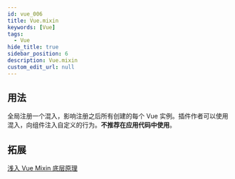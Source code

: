 ```yaml
---
id: vue_006
title: Vue.mixin
keywords: [Vue]
tags:
  - Vue
hide_title: true
sidebar_position: 6
description: Vue.mixin
custom_edit_url: null
---
```


## 用法

全局注册一个混入，影响注册之后所有创建的每个 Vue 实例。插件作者可以使用混入，向组件注入自定义的行为。**不推荐在应用代码中使用**。

## 拓展

[浅入 Vue Mixin 底层原理](https://zhuanlan.zhihu.com/p/396828836)
